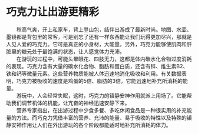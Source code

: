 # 巧克力让出游更精彩  

&emsp;&emsp;秋高气爽，开上私家车，背上登山包，结伴出游成了最新时尚。地图、水壶、墨镜都是背包里的常客，可是别忘了还有一样东西能让我们玩得更加尽兴，那就是人见人爱的巧克力。它可是真正的小身材，大能量。另外，巧克力能够使肌肉和肝脏里的糖元处于最饱满的状态，让人感觉体力充沛。  
&emsp;&emsp;在游玩的过程中，可能头晕眼花、四肢无力，这都是体内碳水化合物过度消耗的表现。巧克力含有大量的碳水化合物、脂肪和蛋白质，还含有锌、维生素B2、铁和钙等微量元素。这些营养物质能被人体迅速地消化吸收和利用。有关数据表明，巧克力被吸收的速度是鸡蛋的5倍、脂肪的3倍，它能迅速地补充所消耗的能量。  
&emsp;&emsp;游玩中，人会经常失眠，这时，巧克力的镇静安神作用就派上用场了。它能帮助我们调节机体的机能，让亢奋的神经迅速安静下来。  
&emsp;&emsp;营养专家指出，在出游过程中少食多餐、多吃休闲食品是一种很实用的补充能量的方法。而巧克力凭借丰富的营养、充沛的能量、易于吸收的特性以及特殊的镇静安神作用让人们在外出游玩的各个阶段都能适时地补充所消耗的体力。  